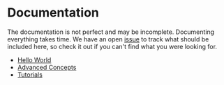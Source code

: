 # Documentation

The documentation is not perfect and may be incomplete. Documenting everything takes time. We have an open [issue](https://github.com/hyperapp/hyperapp/issues/531) to track what should be included here, so check it out if you can't find what you were looking for.

* [Hello World](hello-world.md)
* [Advanced Concepts](advanced.md)
* [Tutorials](tutorials)
